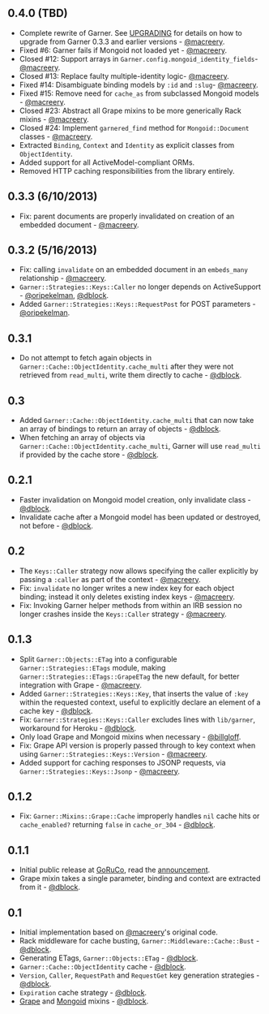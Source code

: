 0.4.0 (TBD)
-----------

* Complete rewrite of Garner. See [UPGRADING](UPGRADING.md) for details on how to upgrade from Garner 0.3.3 and earlier versions - [@macreery](https://github.com/macreery).
* Fixed #6: Garner fails if Mongoid not loaded yet - [@macreery](https://github.com/macreery).
* Closed #12: Support arrays in `Garner.config.mongoid_identity_fields`- [@macreery](https://github.com/macreery).
* Closed #13: Replace faulty multiple-identity logic- [@macreery](https://github.com/macreery).
* Fixed #14: Disambiguate binding models by `:id` and `:slug`- [@macreery](https://github.com/macreery).
* Fixed #15: Remove need for `cache_as` from subclassed Mongoid models - [@macreery](https://github.com/macreery).
* Closed #23: Abstract all Grape mixins to be more generically Rack mixins - [@macreery](https://github.com/macreery).
* Closed #24: Implement `garnered_find` method for `Mongoid::Document` classes - [@macreery](https://github.com/macreery).
* Extracted `Binding`, `Context` and `Identity` as explicit classes from `ObjectIdentity`.
* Added support for all ActiveModel-compliant ORMs.
* Removed HTTP caching responsibilities from the library entirely.

0.3.3 (6/10/2013)
-----------------

* Fix: parent documents are properly invalidated on creation of an embedded document - [@macreery](https://github.com/macreery).

0.3.2 (5/16/2013)
-----------------

* Fix: calling `invalidate` on an embedded document in an `embeds_many` relationship - [@macreery](https://github.com/macreery).
* `Garner::Strategies::Keys::Caller` no longer depends on ActiveSupport - [@oripekelman](https://github.com/oripekelman), [@dblock](https://github.com/dblock).
* Added `Garner::Strategies::Keys::RequestPost` for POST parameters - [@oripekelman](https://github.com/oripekelman).

0.3.1
-----

* Do not attempt to fetch again objects in `Garner::Cache::ObjectIdentity.cache_multi` after they were not retrieved from `read_multi`, write them directly to cache - [@dblock](https://github.com/dblock).

0.3
---

* Added `Garner::Cache::ObjectIdentity.cache_multi` that can now take an array of bindings to return an array of objects - [@dblock](https://github.com/dblock).
* When fetching an array of objects via `Garner::Cache::ObjectIdentity.cache_multi`, Garner will use `read_multi` if provided by the cache store - [@dblock](https://github.com/dblock).

0.2.1
-----

* Faster invalidation on Mongoid model creation, only invalidate class - [@dblock](https://github.com/dblock).
* Invalidate cache after a Mongoid model has been updated or destroyed, not before - [@dblock](https://github.com/dblock).

0.2
---

* The `Keys::Caller` strategy now allows specifying the caller explicitly by passing a `:caller` as part of the context - [@macreery](https://github.com/macreery).
* Fix: `invalidate` no longer writes a new index key for each object binding; instead it only deletes existing index keys - [@macreery](https://github.com/macreery).
* Fix: Invoking Garner helper methods from within an IRB session no longer crashes inside the `Keys::Caller` strategy - [@macreery](https://github.com/macreery).

0.1.3
-----

* Split `Garner::Objects::ETag` into a configurable `Garner::Strategies::ETags` module, making `Garner::Strategies::ETags::GrapeETag` the new default, for better integration with Grape - [@macreery](https://github.com/macreery).
* Added `Garner::Strategies::Keys::Key`, that inserts the value of `:key` within the requested context, useful to explicitly declare an element of a cache key - [@dblock](https://github.com/dblock).
* Fix: `Garner::Strategies::Keys::Caller` excludes lines with `lib/garner`, workaround for Heroku - [@dblock](https://github.com/dblock).
* Only load Grape and Mongoid mixins when necessary - [@billgloff](https://github.com/billgloff).
* Fix: Grape API version is properly passed through to key context when using `Garner::Strategies::Keys::Version` - [@macreery](https://github.com/macreery).
* Added support for caching responses to JSONP requests, via `Garner::Strategies::Keys::Jsonp` - [@macreery](https://github.com/macreery).

0.1.2
-----

* Fix: `Garner::Mixins::Grape::Cache` improperly handles `nil` cache hits or `cache_enabled?` returning `false` in `cache_or_304` - [@dblock](https://github.com/dblock).

0.1.1
-----

* Initial public release at [GoRuCo](http://goruco.com), read the [announcement](http://artsy.github.com/blog/2012/05/30/restful-api-caching-with-garner/).
* Grape mixin takes a single parameter, binding and context are extracted from it - [@dblock](https://github.com/dblock).

0.1
---

* Initial implementation based on [@macreery](https://github.com/macreery)'s original code.
* Rack middleware for cache busting, `Garner::Middleware::Cache::Bust` - [@dblock](https://github.com/dblock).
* Generating ETags, `Garner::Objects::ETag` - [@dblock](https://github.com/dblock).
* `Garner::Cache::ObjectIdentity` cache - [@dblock](https://github.com/dblock).
* `Version`, `Caller`, `RequestPath` and `RequestGet` key generation strategies - [@dblock](https://github.com/dblock).
* `Expiration` cache strategy - [@dblock](https://github.com/dblock).
* [Grape](https://github.com/intridea/grape) and [Mongoid](https://github.com/mongoid/mongoid/) mixins - [@dblock](https://github.com/dblock).
